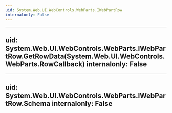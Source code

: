```yaml
---
uid: System.Web.UI.WebControls.WebParts.IWebPartRow
internalonly: False
---
```


---
uid: System.Web.UI.WebControls.WebParts.IWebPartRow.GetRowData(System.Web.UI.WebControls.WebParts.RowCallback)
internalonly: False
---

---
uid: System.Web.UI.WebControls.WebParts.IWebPartRow.Schema
internalonly: False
---
